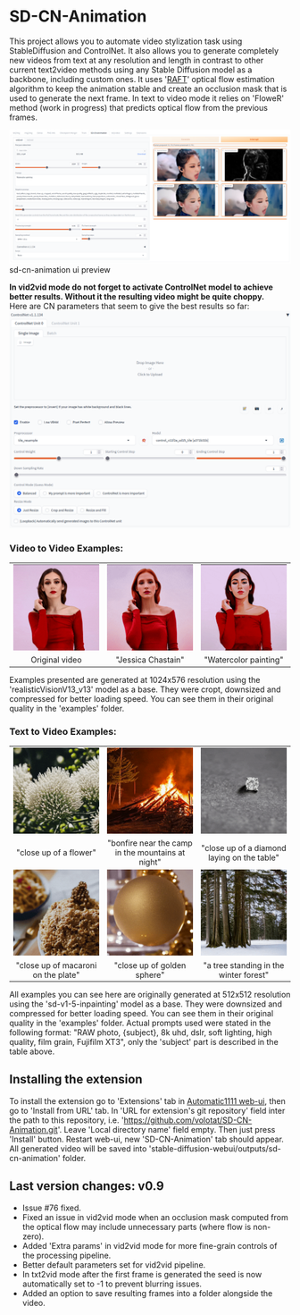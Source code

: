 # SD-CN-Animation
This project allows you to automate video stylization task using StableDiffusion and ControlNet. It also allows you to generate completely new videos from text at any resolution and length in contrast to other current text2video methods using any Stable Diffusion model as a backbone, including custom ones. It uses '[RAFT](https://github.com/princeton-vl/RAFT)' optical flow estimation algorithm to keep the animation stable and create an occlusion mask that is used to generate the next frame. In text to video mode it relies on 'FloweR' method (work in progress) that predicts optical flow from the previous frames.

![sd-cn-animation ui preview](examples/ui_preview.png)
sd-cn-animation ui preview

**In vid2vid mode do not forget to activate ControlNet model to achieve better results. Without it the resulting video might be quite choppy.**  
Here are CN parameters that seem to give the best results so far:  
![sd-cn-animation cn params](examples/cn_settings.png)


### Video to Video Examples:
</table>
<table class="center">
<tr>
 <td><img src="examples/girl_org.gif" raw=true></td>
 <td><img src="examples/girl_to_jc.gif" raw=true></td>
 <td><img src="examples/girl_to_wc.gif" raw=true></td>
</tr>
<tr>
 <td width=33% align="center">Original video</td>
 <td width=33% align="center">"Jessica Chastain"</td>
 <td width=33% align="center">"Watercolor painting"</td>
</tr>
</table>

Examples presented are generated at 1024x576 resolution using the 'realisticVisionV13_v13' model as a base. They were cropt, downsized and compressed for better loading speed. You can see them in their original quality in the 'examples' folder. 

### Text to Video Examples:
</table>
<table class="center">
<tr>
 <td><img src="examples/flower_1.gif" raw=true></td>
 <td><img src="examples/bonfire_1.gif" raw=true></td>
 <td><img src="examples/diamond_4.gif" raw=true></td>
</tr>
<tr>
 <td width=33% align="center">"close up of a flower"</td>
 <td width=33% align="center">"bonfire near the camp in the mountains at night"</td>
 <td width=33% align="center">"close up of a diamond laying on the table"</td>
</tr>
<tr>
 <td><img src="examples/macaroni_1.gif" raw=true></td>
 <td><img src="examples/gold_1.gif" raw=true></td>
 <td><img src="examples/tree_2.gif" raw=true></td>
</tr>
<tr>
 <td width=33% align="center">"close up of macaroni on the plate"</td>
 <td width=33% align="center">"close up of golden sphere"</td>
 <td width=33% align="center">"a tree standing in the winter forest"</td>
</tr>
</table>

All examples you can see here are originally generated at 512x512 resolution using the 'sd-v1-5-inpainting' model as a base. They were downsized and compressed for better loading speed. You can see them in their original quality in the 'examples' folder. Actual prompts used were stated in the following format: "RAW photo, {subject}, 8k uhd, dslr, soft lighting, high quality, film grain, Fujifilm XT3", only the 'subject' part is described in the table above.

## Installing the extension
To install the extension go to 'Extensions' tab in [Automatic1111 web-ui](https://github.com/AUTOMATIC1111/stable-diffusion-webui), then go to 'Install from URL' tab. In 'URL for extension's git repository' field inter the path to this repository, i.e. 'https://github.com/volotat/SD-CN-Animation.git'. Leave 'Local directory name' field empty. Then just press 'Install' button. Restart web-ui, new 'SD-CN-Animation' tab should appear. All generated video will be saved into 'stable-diffusion-webui/outputs/sd-cn-animation' folder.

## Last version changes: v0.9
* Issue #76 fixed.
* Fixed an issue in vid2vid mode when an occlusion mask computed from the optical flow may include unnecessary parts (where flow is non-zero).
* Added 'Extra params' in vid2vid mode for more fine-grain controls of the processing pipeline.
* Better default parameters set for vid2vid pipeline.
* In txt2vid mode after the first frame is generated the seed is now automatically set to -1 to prevent blurring issues.
* Added an option to save resulting frames into a folder alongside the video.

